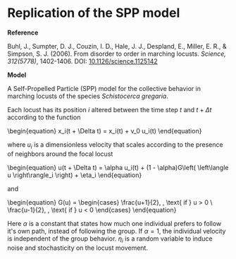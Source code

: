 # Replication of the SPP model

**Reference**

Buhl, J., Sumpter, D. J., Couzin, I. D., Hale, J. J., Despland, E., Miller, E. R., & Simpson, S. J. (2006). From disorder to order in marching locusts. _Science, 312(5778)_, 1402-1406. DOI: [10.1126/science.1125142](https://doi.org/10.1126/science.1125142)

**Model**

A Self-Propelled Particle (SPP) model for the collective behavior in marching locusts of the species _Schistocerca gregaria_.

Each locust has its position $i$ altered between the time step $t$ and $t+ \Delta t$ according to the function

\begin{equation}
    x_i(t + \Delta t) = x_i(t) + v_0 u_i(t)
\end{equation}

where $u_i$ is a dimensionless velocity that scales according to the presence of neighbors around the focal locust

\begin{equation}
    u(t + \Delta t) = \alpha u_i(t) + (1 - \alpha)G\left( \left\langle u \right\rangle_i \right) + \eta_i
\end{equation}

and

\begin{equation}
    G(u) =
    \begin{cases}
        \frac{u+1}{2}, \, \text{ if } u > 0 \\
        \frac{u-1}{2}, \, \text{ if } u < 0
    \end{cases}
\end{equation}

Here $\alpha$ is a constant that states how much one individual prefers to follow it's own path, instead of following the group. If $\alpha = 1$, the individual velocity is independent of the group behavior. $\eta_i$ is a random variable to induce noise and stochasticity on the locust movement.